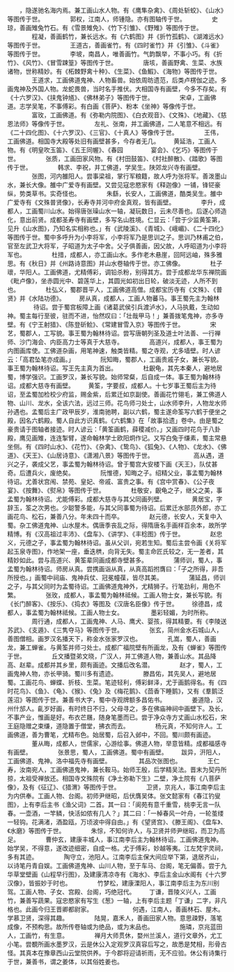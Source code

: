 <!-- { "loadSidebar": true } -->
　　，隐遂驰名海内焉。兼工画山水人物。有《鹰隼杂禽》、《周处斩蛟》、《山水》等图传于世。
　　　　郭权，江南人，师锺隐。亦有图轴传于世。
　　　　史琼，善画雉兔竹石。有《雪景雉免》、《竹下引雏》、《野雉》等图传于世。
　　　　程凝，善画鹤竹，兼长远水。有《六鹤图》并《折竹孤鹤》、《湖滩远水》等图传于世。
　　　　王道古，善画雀竹。有《四时雀竹》并《引雏》、《斗雀》等图传于世。
　　　　李坡，南昌人，唯善画竹。气韵飘举，不事小巧。有《折竹》、《风竹》、《冒雪踈篁》等图传于世。
　　　　唐垓，善画野禽、生菜、水族诸物，世称精妙。有《柘棘野禽十种》、《生菜》、《鱼鰕》、《海物》等图传于世。
　　　　王道求，工画佛道鬼神、人物畜兽。始依周昉遗范，后类卢楞伽之迹。多画鬼神及外国人物。龙蛇畏兽，当时名手推伏。大相国寺有画壁，今多不存矣。有《十六罗汉》、《挟鬼钟馗》、《佛林弟子》等图传于世。
　　　　宋卓，工画佛道。志学吴笔，不事傅彩。有白画《菩萨》、粉本《坐神》等像传于世。
　　　　富玫，工画佛道。有《弥勒内院图》、《白衣观音》、《文殊》、《地藏》、《慈恩法师》等像传于世。
　　　　左礼、张南，并工画佛道，二人笔意不相远。有《二十四化图》、《十六罗汉》、《三官》、《十真人》等像传于世。
　　　　王伟，工画佛道。相国寺大殿等处旧有画壁甚多，今存者无几。
　　黄延浩，工画人物。有《明皇吹玉笛》、《五王同幄》、《春园
　　
　　宴会》、《乞巧》等图传于世。
　　　　张质，工画田家风物。有《村田鼓笛》、《村社醉散》、《踏歌》等图传于世。
　　　　韩求、李祝，并工佛道，学吴生。陕郊龙兴寺有画壁。
　　　　张图，河内雒阳人。尝事梁祖，掌行军粮籍，故人呼为张将军。善泼墨山水，兼长大像。雒中广爱寺有画壁。又尝见寇忠愍家有《释迦像》一铺，锋铓豪纵，势类草书。实奇怪也。
　　　　朱繇，长安人，工画佛道，酷类吴生。雒中广爱寺有《文殊普贤像》，长寿寺并河中府金真观，皆有画壁。
　　　　李升，成都人，工画蜀川山水。始得唐张璪山水一轴，凝玩数日，云未尽善也。后遂心师造化，意出前贤。成都圣寿寺有画壁，多写名山胜境。仁显云：「尝于少监黄筌第，见升《山水图》，乃知名实相称也。」有《武陵溪》、《青城》、《峨嵋》、《二十四化》等图传于世。蜀中多呼升为小李将军，小李将军乃是思训之子。思训乃林甫之伯，官至左武卫大将军，子昭道为太子中舍。父子俱善画，因父故，人呼昭道为小李将军也。
　　　　杜措，成都人，亦工画山水。多作老木悬崖，回阿远岫，殊多雅思。有《秋日》并《州路诗意图》并山水卷轴传于世。亦工佛像。
　　　　杜子瓌，华阳人。工画佛道，尤精傅彩，调铅杀粉，别得其方。尝于成都龙华东禅院画《毗卢像》，坐赤圆光中、碧莲华上，其圆光如初出日轮，破淡无迹，人所不到也。
　　　　杜弘义，蜀郡晋平人，工画佛道高僧。成都宝历寺有《文殊》、《普贤》并《水陆功德》。
　　房从真，成都人，工画人物蕃马。事王蜀先主为翰林
　　
　　待诏。尝于蜀宫板障上画《诸葛武侯引兵渡泸水》，人马执戴，生动如神。蜀主每行至彼，驻而不进，怡然叹曰：「壮哉甲马！」兼善拨笔鬼神，亦多寺壁。有《宁王射猎》、《陈登斫鲙》、《常建冒雪入京》等图传于世。
　　　　宋艺，蜀郡人，工写貌。事王蜀为翰林待诏。尝写唐朝列圣及道士叶法善、一行禅师、沙门海会、内臣高力士等真于大慈寺。
　　　　高道兴，成都人，事王蜀为内图画库使。工佛道杂画，用笔神速，触类皆精。蜀之寺观，尤多墙壁。时人谚云：「高君坠笔亦成画。」
　　　　阮知晦，蜀郡人，工画贵戚子女，兼长写貌。事王蜀为翰林待诏。写王先主真为首出。
　　　　杜齯龟，其先本秦人，避地居蜀，博学强识。工画罗汉，兼长写貌。始师常粲，后自成一体。事王蜀为翰林待诏。成都大慈寺有画壁。
　　黄筌，字要叔，成都人。十七岁事王蜀后主为待诏，至孟蜀加检校少府监，赐金紫，后累迁如京副使。善画花竹翎毛，兼工佛道人物、山川、龙水，全该六法，远过三师。花鸟师刁处士，山水师李升，人物龙水师孙遇也。孟蜀后主广政甲辰岁，淮南驰聘，副以六鹤，蜀主遂命筌写六鹤于便坐之殿，因名六鹤殿。蜀人自此方识真鹤。《六鹤集》在「故事拾遗」卷中。由是蜀之豪贵请于图轴者接迹。时人谚云：「黄筌画鹤，薛稷减价。」又画四时花鸟于八卦殿，鹰见画雉，连连掣臂，遂命翰林学士欧阳炯作记。又写白兔于缣素，蜀主常悬坐侧。有《四时山水》、《花竹》、《杂禽》、《鸷鸟》、《狐兔》、《人物》、《龙水》、《佛道》、《天王》、《山居诗意》、《潇湘八景》等图传于世。
　　
　　　　高从遇，道兴之子，袭成父艺，事孟蜀为翰林待诏。曾于蜀宫大安楼下画《天王》，队仗甚奇。后遭兵火，废绝矣。
　　　　阮惟德，知晦之子。绍精父业，事孟蜀为翰林待诏。尤善状宫闱、禁苑、皇妃、帝戚、富贵之事。有《宫中赏春》、《公子夜宴》、《按舞》、《熨帛》等图传于世。
　　　　杜敬安，齯龟之子，继父之美，事孟蜀为翰林待诏。尤能傅彩。成都大慈寺与其父同画列壁。
　　　　黄居宝，字辞玉，筌之次男也。少聪警多能，与其父同事蜀为待诏。后累迁水部员外郎，亦工画花鸟、松石，兼善八分。年未四十而卒。
　　　　赵元德，长安人，天复中入蜀。杂工佛道鬼神、山水屋木。偶唐季丧乱之际，得隋唐名手画样百余本，故所学精博。有《汉高祖过丰沛》、《盘车》、《讲学》、《丰稔图》传于世。
　　　　赵忠义，元德之子，事孟蜀为翰林待诏。虽从父训，宛若生知。蜀后主尝令画《关将军起玉泉寺图》，作地架一座，垂迭栱，向背无失。蜀主命匠氏较之，无一差者，其精妙如此。尝与高道兴、黄筌辈同画成都寺壁甚多。
　　　　蒲师训，蜀人，事孟蜀为翰林待诏。师房从真。尝携画诣从真，从真高蹈拊膺曰：「子之所得，非吾所授也。」画蜀中祠庙、鬼神兵仗、冠冕幢葆，皆尽其美。
　　　　蒲延昌，师训之子，与其父同时为孟蜀待诏。工画佛道鬼神外，尤精狮子。行笔劲利，用色不繁。
　　　　张玫，成都人，事孟蜀为翰林祗候。工画人物士女，兼长写貌。有《长门醉客》、《按乐》、《捣衣》等图及《汉唐名臣像》传于世。
　　徐德昌，成都人，事孟蜀为翰林祗候。工画人物士女。
　　
　　墨彩轻媚，为时所称。
　　　　周行通，成都人，工画鬼神、人马、鹰犬、婴孩，得其精要。有《李陵送苏武》、《支遁》、《三隽夺马》等图传于世。
　　　　张玄，简州金水石城山人，善图僧相。画罗汉名播天下，称金水张家罗汉也。
　　　　孔嵩，蜀人，善画龙，兼工蝉雀。与黄筌并师刁处士。成都广福院壁有所画龙，及有《蝉雀》等图传于世。
　　　　丘文播暨弟文晓，广汉人，并工佛道人物，兼善山水。其品降高、赵辈。成都并其乡里，颇有画迹。文播后改名潜。
　　　　赵才，蜀人，工画鬼神人物，亦长甲骑。蜀川多有遗迹。
　　　　滕昌佑，其先吴人，避地居蜀。工画花鸟、蝉蝶、折枝、生菜。笔迹轻利，傅彩鲜泽，尤于画鹅得名。有《四时花鸟》、《鱼》、《龟》、《猴》、《兔》及《梅花鹅》、《茴香下睡鹅》，又有《羣鹅泛莲沼》等图传于世。兼善书大字，蜀中寺观牌额多昌佑书。
　　　　姜道隐，汉州什邡人。齓岁好画，有时终日不归，父母寻之，多在佛庙神祠中画壁下。及长，不事产业，惟画是好。布衣芒屩，随身笔墨而已。尝于净众寺方丈画山水松石，宋王庭隐赠之束缣，道隐置于僧堂，拂衣而去。
　　　　杨元真，不知何许人。工画佛道，善为曹笔，尤精布色。始居蜀，后召入邺中，不回。蜀川颇有画迹。
　　　　董从晦，成都人，世儒家，心游绘事。佛道人物，举意皆精。成都福感寺有画壁。
　　　　张景思，蜀人，工画佛道。蜀中有画壁。
　　跋异，汧阳人，工画佛道、鬼神。洛中福先寺有画壁。
　　
　　其品次张图也。
　　　　王仁寿，汝南宛人，工画佛道鬼神，兼长鞍马。始师王殷，后学精吴法。晋末为契丹所掠，太祖受禅放还。相国寺文殊院有《净土弥勒下生》二壁，净土院有《八菩萨像》，及有《征辽》、《猎渭》等图传于世。
　　　　卫贤，京兆人，事江南李后主为内供奉。工画人物、台阁。初师尹继昭，后伏膺吴体。张文懿家有《春江钓叟图》，上有李后主书《渔父词》二首。其一曰：「阆苑有意千重雪，桃李无言一队春。一壶酒，一竿鳞，快活如侬有几人？」其二曰：「一棹春风一叶舟，一轮茧缕一轻钩。花满渚，酒盈瓯，万顷波中得自由。」有《望贤宫》、《滕王阁》、《盘车》、《水磨》等图传于世。
　　　　朱悰，不知何许人，与卫贤并师尹继昭，而卫为高足。
　　　　曹仲玄，建康丰城人，事江南李后主为翰林待诏。工画佛道鬼神。始学吴，不得意，遂改迹细密，自成一格。尤于傅彩，妙越等夷。江左梵宇灵祠，多有其迹。
　　　　陶守立，池阳人。江南李后主保大间应举下第，退居齐山，以诗笔丹青自娱。工画佛道鬼神、山川人物，至于车马、台阁，笔无偏善。尝于九华草堂壁画《山程早行图》，及建康清凉寺有《海水》、李后主金山水阁有《十六罗汉像》，皆振妙于时也。
　　　　竹梦松，建康溧阳人，事江南李后主为东川别驾。工画人物、子女、宫殿、台阁，巧绝冠代。
　　丁谦，晋陵义兴人，工画竹，兼善写蔬果。寇忠愍家有写生《葱》一轴，上有李后主题「丁谦」二字，非凡格也。此画今归王晋卿都尉家。
　　
　　　　何遇，江南人，善画林石、屋木。学慕卫贤，深得其趣。
　　　　陆晃，嘉禾人，善画田家人物。意思疎野，落笔成像，不预构思。故所传卷轴或为绝品，或为末品也。
　　　　施璘，京兆蓝田人，工画竹，有生意。
　　　　禅月大师贯休，婺州兰溪人，道行文章外，尤工小笔。尝覩所画水墨罗汉，云是休公入定观罗汉真容后写之，故悉是梵相，形骨古怪。其真本在豫章西山云堂院供养。于今郡将迎请祈雨，无不应验。休公有诗集行于世，兼善书，谓之姜体，以其俗姓姜也。
